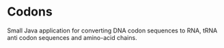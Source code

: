 # Codons
Small Java application for converting DNA codon sequences to RNA, tRNA anti codon sequences and amino-acid chains.
